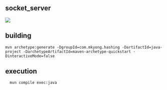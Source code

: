 ## socket_server

<div>
  <img src="https://img.shields.io/github/languages/code-size/nahuelmol/socket_server"/>
</div>

## building
```
mvn archetype:generate -DgroupId=com.mkyong.hashing -DartifactId=java-project -DarchetypeArtifactId=maven-archetype-quickstart -DinteractiveMode=false
```
## execution
```
  mvn compile exec:java
```

